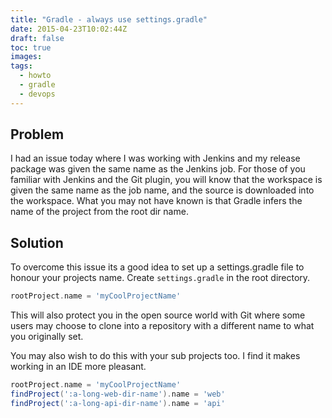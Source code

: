 ```yaml
---
title: "Gradle - always use settings.gradle"
date: 2015-04-23T10:02:44Z
draft: false
toc: true
images:
tags:
  - howto
  - gradle
  - devops
---
```

## Problem

I had an issue today where I was working with Jenkins and my release package was given the same name as the Jenkins job. For those of you familiar with Jenkins and the Git plugin, you will know that the workspace is given the same name as the job name, and the source is downloaded into the workspace. What you may not have known is that Gradle infers the name of the project from the root dir name.

## Solution

To overcome this issue its a good idea to set up a settings.gradle file to honour your projects name. Create `settings.gradle` in the root directory.

``` groovy
rootProject.name = 'myCoolProjectName'
```

This will also protect you in the open source world with Git where some users may choose to clone into a repository with a different name to what you originally set.

You may also wish to do this with your sub projects too. I find it makes working in an IDE more pleasant.

``` groovy
rootProject.name = 'myCoolProjectName'
findProject(':a-long-web-dir-name').name = 'web'
findProject(':a-long-api-dir-name').name = 'api'
```